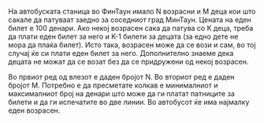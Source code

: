 На автобуската станица во ФинТаун имало N возрасни и M деца кои што сакале да патуваат заедно за соседниот град МинТаун. Цената на еден билет е 100 денари. Ако некој возрасен сака да патува со K деца, треба да плати еден билет за него и K-1 билети за децата (за едно дете не мора да плаќа билет). Исто така, возрасен може да се вози и сам, во тој случај ќе си плати еден билет за него. Дополнително знаеме дека децата не можат да се возат без да се придружени од некој возрасен.

Во првиот ред од влезот е даден бројот N. Во вториот ред е даден бројот M. Потребно е да пресметате колкав е минималниот и максималниот број на денари што може да ги платат патниците за билети и да ги испечатите во две линии. Во автобусот ќе има најмалку еден возрасен.